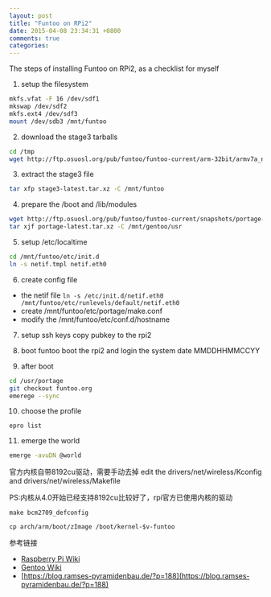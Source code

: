 ```yaml
---
layout: post
title: "Funtoo on RPi2"
date: 2015-04-08 23:34:31 +0800
comments: true
categories:
---
```

The steps of installing Funtoo on RPi2, as a checklist for myself

1. setup the filesystem
```sh
mkfs.vfat -F 16 /dev/sdf1
mkswap /dev/sdf2
mkfs.ext4 /dev/sdf3
mount /dev/sdb3 /mnt/funtoo
```

2. download the stage3 tarballs
```sh
cd /tmp
wget http://ftp.osuosl.org/pub/funtoo/funtoo-current/arm-32bit/armv7a_neonvfpv4_hardfp/stage3-latest.tar.xz
```

3. extract the stage3 file
```sh
tar xfp stage3-latest.tar.xz -C /mnt/funtoo
```

4. prepare the /boot and /lib/modules
```sh
wget http://ftp.osuosl.org/pub/funtoo/funtoo-current/snapshots/portage-latest.tar.xz
tar xjf portage-latest.tar.xz -C /mnt/gentoo/usr
```

5. setup /etc/localtime
```sh
cd /mnt/funtoo/etc/init.d
ln -s netif.tmpl netif.eth0
```
6. create config file
- the netif file `ln -s /etc/init.d/netif.eth0 /mnt/funtoo/etc/runlevels/default/netif.eth0`
- create /mnt/funtoo/etc/portage/make.conf
- modify the /mnt/funtoo/etc/conf.d/hostname

7. setup ssh keys
copy pubkey to the rpi2

8. boot funtoo
boot the rpi2 and login the system
date MMDDHHMMCCYY

9. after boot
```sh
cd /usr/portage
git checkout funtoo.org
emerege --sync
```

10. choose the profile
```
epro list
```

11. emerge the world
```sh
emerge -avuDN @world
```


官方内核自带8192cu驱动，需要手动去掉
edit the drivers/net/wireless/Kconfig and drivers/net/wireless/Makefile

PS:内核从4.0开始已经支持8192cu比较好了，rpi官方已使用内核的驱动

`make bcm2709_defconfig`

`cp arch/arm/boot/zImage /boot/kernel-$v-funtoo`

参考链接
- [Raspberry Pi Wiki](https://www.raspberrypi.org/documentation/linux/kernel/building.md)
- [Gentoo Wiki](https://wiki.gentoo.org/wiki/Raspberry_Pi/Quick_Install_Guide)
- [https://blog.ramses-pyramidenbau.de/?p=188](https://blog.ramses-pyramidenbau.de/?p=188)

